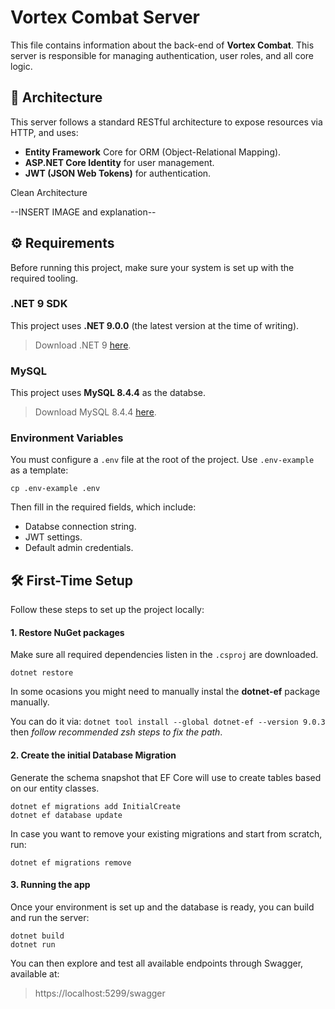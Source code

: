 # Vortex Combat Server
This file contains information about the back-end of **Vortex Combat**. This server is responsible for managing authentication, user roles, and all core logic.

## 🧩 Architecture
This server follows a standard RESTful architecture to expose resources via HTTP, and uses:
- **Entity Framework** Core for ORM (Object-Relational Mapping).
- **ASP.NET Core Identity** for user management.
- **JWT (JSON Web Tokens)** for authentication.

Clean Architecture 

--INSERT IMAGE and explanation-- 
## ⚙ Requirements
Before running this project, make sure your system is set up with the required tooling.

### .NET 9 SDK
This project uses **.NET 9.0.0** (the latest version at the time of writing).

> Download .NET 9 [here](https://dotnet.microsoft.com/en-us/download/dotnet/9.0).

### MySQL
This project uses **MySQL 8.4.4** as the databse.

> Download MySQL 8.4.4 [here](https://dev.mysql.com/doc/relnotes/mysql/8.4/en/news-8-4-4.html).

### Environment Variables
You must configure a `.env` file at the root of the project. Use `.env-example` as a template:

```
cp .env-example .env
```

Then fill in the required fields, which include:
- Databse connection string.
- JWT settings.
- Default admin credentials.

## 🛠 First-Time Setup
Follow these steps to set up the project locally:

#### 1. Restore NuGet packages
Make sure all required dependencies listen in the `.csproj` are downloaded.

```
dotnet restore
```
In some ocasions you might need to manually instal the **dotnet-ef** package manually.

You can do it via:
`dotnet tool install --global dotnet-ef --version 9.0.3` then _follow recommended zsh steps to fix the path_.

#### 2. Create the initial Database Migration
Generate the schema snapshot that EF Core will use to create tables based on our entity classes.

```
dotnet ef migrations add InitialCreate
dotnet ef database update
```

In case you want to remove your existing migrations and start from scratch, run:
```
dotnet ef migrations remove
```

#### 3. Running the app
Once your environment is set up and the database is ready, you can build and run the server:

```
dotnet build
dotnet run
```

You can then explore and test all available endpoints through Swagger, available at:
> https://localhost:5299/swagger
